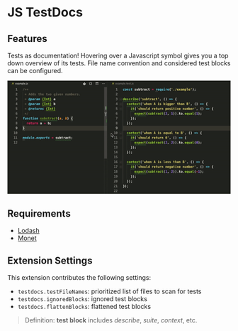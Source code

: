 # JS TestDocs

## Features

Tests as documentation! Hovering over a Javascript symbol gives you a top down overview of its tests. File name convention and considered test blocks can be configured.

![testdocs demo](./assets/example.gif)

## Requirements

- [Lodash](https://lodash.com/)
- [Monet](https://monet.github.io/monet.js/)

## Extension Settings

This extension contributes the following settings:

- `testdocs.testFileNames`: prioritized list of files to scan for tests
- `testdocs.ignoredBlocks`: ignored test blocks
- `testdocs.flattenBlocks`: flattened test blocks

> Definition: **test block** includes _describe_, _suite_, _context_, etc.
